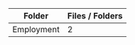 | Folder     |   Files / Folders |
|------------|-------------------|
| Employment |                 2 |